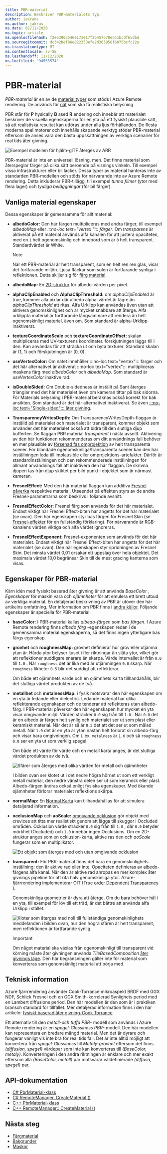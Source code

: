 ```yaml
---
title: PBR-material
description: Beskriver PBR-materialets typ.
author: jakrams
ms.author: jakras
ms.date: 02/11/2020
ms.topic: article
ms.openlocfilehash: f2e63903546e173e17f2b457b78eb41bcdf65dbd
ms.sourcegitcommit: dc342bef86e822358efe2d363958f6075bcfc22a
ms.translationtype: MT
ms.contentlocale: sv-SE
ms.lasthandoff: 11/12/2020
ms.locfileid: "94555574"
---
```

# <a name="pbr-materials"></a>PBR-material

*PBR-material* är en av de [material typer](../../concepts/materials.md) som stöds i Azure Remote rendering. De används för [nät](../../concepts/meshes.md) som ska få realistiska belysning.

PBR står för **P** hysically **B** ased **R** endering och innebär att materialet beskriver de visuella egenskaperna för en yta på ett fysiskt plausible sätt, så att realistiska resultat kan utföras under alla ljus förhållanden. De flesta moderna spel motorer och innehålls skapande verktyg stöder PBR-material eftersom de anses vara den bästa uppskattningen av verkliga scenarier för real tids åter givning.

![Exempel modellen för hjälm-glTF återges av ARR](media/helmet.png)

PBR-material är inte en universell lösning, men. Det finns material som återspeglar färger på olika sätt beroende på visnings vinkeln. Till exempel vissa infrastrukturer eller bil lacker. Dessa typer av material hanteras inte av standarden PBR-modellen och stöds för närvarande inte av Azure Remote rendering. Detta inkluderar PBR-tillägg, till exempel *tunna filmer* (ytor med flera lager) och *tydliga beläggningar* (för bil färger).

## <a name="common-material-properties"></a>Vanliga material egenskaper

Dessa egenskaper är gemensamma för allt material:

* **albedoColor:** Den här färgen multipliceras med andra färger, till exempel *albedoMap* eller *:::no-loc text="vertex "::: färger*. Om *transparens* är aktiverat på ett material används alfa kanalen för att justera opaciteten, med en `1` helt ogenomskinlig och innebörd som är `0` helt transparent. Standardvärdet är White.

  > [!NOTE]
  > När ett PBR-material är helt transparent, som en helt ren ren glas, visar det fortfarande miljön. Ljusa fläckar som solen är fortfarande synliga i reflektionen. Detta skiljer sig för [färg material](color-materials.md).

* **albedoMap:** En [2D-struktur](../../concepts/textures.md) för albedo-värden per pixel.

* **alphaClipEnabled** och **AlphaClipThreshold:** om *alphaClipEnabled* är true, kommer alla pixlar där albedo alpha-värdet är lägre än *alphaClipThreshold* att ritas. Alfa Urklipp kan användas även utan att aktivera genomskinlighet och är mycket snabbare att återge. Alfa urklippta material är fortfarande långsammare att rendera än helt ogenomskinligt material, även om. Som standard är alpha-Urklipp inaktiverat.

* **textureCoordinateScale** och **textureCoordinateOffset:** skalan multipliceras med UV-texturens koordinater. förskjutningen läggs till i den. Kan användas för att sträcka ut och byta texturer. Standard skalan är (1, 1) och förskjutningen är (0, 0).

* **useVertexColor:** Om nätet innehåller :::no-loc text="vertex"::: färger och det här alternativet är aktiverat :::no-loc text="vertex"::: multipliceras maskens färg med *albedoColor* och *albedoMap*. Som standard är *useVertexColor* inaktive rad.

* **isDoubleSided:** Om Double-sidedness är inställt på Sant återges trianglar med det här materialet även om kameran tittar på bak sidorna. För Materials belysning i PBR-material beräknas också korrekt för bak ansikten. Som standard är det här alternativet inaktiverat. Se även [ :::no-loc text="Single-sided"::: åter givning](single-sided-rendering.md).

* **TransparencyWritesDepth:** Om TransparencyWritesDepth-flaggan är inställd på materialet och materialet är transparent, kommer objekt som använder det här materialet också att bidra till den slutliga djup bufferten. Se flaggan PBR material *transparent* i nästa avsnitt. Aktivering av den här funktionen rekommenderas om ditt användnings fall behöver en mer plausible av [försenad fas omprojektion](late-stage-reprojection.md) av helt transparenta scener. För blandade ogenomskinliga/transparenta scener kan den här inställningen leda till implausible eller omprojektions-artefakter. Därför är standardinställningen och den rekommenderade inställningen för allmänt användnings fall att inaktivera den här flaggan. De skrivna djupen tas från djup skiktet per bild punkt i objektet som är närmast kameran.

* **FresnelEffect:** Med den här material flaggan kan additiva [Fresnel påverka](../../overview/features/fresnel-effect.md) respektive material. Utseendet på effekten styrs av de andra Fresnel-parametrarna som beskrivs i följande avsnitt. 

* **FresnelEffectColor:** Fresnel färg som används för det här materialet. Endast viktigt när Fresnel Effect-biten har angetts för det här materialet (se ovan). Den här egenskapen styr bas färgen för Fresnel Skin (se [Fresnel-effekter](../../overview/features/fresnel-effect.md) för en fullständig förklaring). För närvarande är RGB-kanalens värden viktiga och alfa värdet ignoreras.

* **FresnelEffectExponent:** Fresnel-exponenten som används för det här materialet. Endast viktigt när Fresnel Effect-biten har angetts för det här materialet (se ovan). Den här egenskapen styr spridningen av Fresnel Skin. Det minsta värdet 0,01 orsakar ett uppslag över hela objektet. Det maximala värdet 10,0 begränsar Skin till de mest gracing kanterna som visas.

## <a name="pbr-material-properties"></a>Egenskaper för PBR-material

Kärn idén med fysiskt baserad åter givning är att använda *BaseColor* , *Egenskaper* för maskin vara och *ojämnheter* för att emulera ett brett utbud av verkliga material. En detaljerad beskrivning av PBR är utöver den här artikelns omfattning. Mer information om PBR finns i [andra källor](http://www.pbr-book.org). Följande egenskaper är speciella för PBR-material:

* **baseColor:** I PBR-material kallas *albedo-färgen* som *bas färgen*. I Azure Remote rendering finns *albedo färg* -egenskapen redan i de gemensamma material egenskaperna, så det finns ingen ytterligare bas färgs egenskap.

* **grovhet** och **roughnessMap:** grovhet definierar hur grov eller utjämna ytan är. Hårda ytor belyser ljuset i fler riktningar än släta ytor, vilket gör att reflektioner suddigare snarare än skarpa. Värde intervallet är från `0.0` till `1.0` . När `roughness` det är lika med är utjämningen `0.0` skarp. När `roughness` likheter `0.5` blir det suddigt att reflekterar.

  Om både ett ojämnhets värde och en ojämnhets karta tillhandahålls, blir det slutliga värdet produkten av de två.

* **metallhet** och **metalnessMap:** i fysik motsvarar den här egenskapen om en yta är ledande eller dielectric. Ledande material har olika reflekterande egenskaper och de tenderar att reflekteras utan albedo-färg. I PBR-material påverkar den här egenskapen hur mycket en yta visar omgivande miljö. Värden sträcker `0.0` sig från till `1.0` . När `0.0` det är en albedo är färgen helt synlig och materialet ser ut som plast eller keramiskt material. När det är så är `0.5` det att det ser ut som målad metall. När `1.0` det är en yta är ytan nästan helt förlorat sin albedo-färg och visar bara omgivningen. Om t. ex. `metalness` är `1.0` och så `roughness` `0.0` ser en yta ut som verklig spegel.

  Om både ett värde för värde och en metall karta anges, är det slutliga värdet produkten av de två.

  ![Sfärer som återges med olika värden för metall och ojämnheter](./media/metalness-roughness.png)

  I bilden ovan ser klotet ut i det nedre högra hörnet ut som ett verkligt metall material, den nedre vänstra delen ser ut som keramisk eller plast. Albedo-färgen ändras också enligt fysiska egenskaper. Med ökande ojämnheter förlorar materialet reflektions skärpa.

* **normalMap:** En [Normal Karta](https://en.wikipedia.org/wiki/Normal_mapping) kan tillhandahållas för att simulera detaljerad information.

* **occlusionMap** och **aoScale:** [omgivande ocklusion](https://en.wikipedia.org/wiki/Ambient_occlusion) gör objekt med crevices att titta mer realistiskt genom att lägga till skuggor i Occluded områden. Ocklusion värde sträcker `0.0` sig från till `1.0` , där `0.0` betyder mörkhet (Occluded) och `1.0` innebär ingen Occlusions. Om en 2D-struktur anges som en ocklusion-karta, aktive ras den och *aoScale* fungerar som en multiplikator.

  ![Ett objekt som återges med och utan omgivande ocklusion](./media/boom-box-ao2.gif)

* **transparent:** För PBR-material finns det bara en genomskinlighets inställning: den är aktive rad eller inte. Opaciteten definieras av albedo-färgens alfa kanal. När den är aktive rad anropas en mer komplex åter givnings pipeline för att rita halv genomskinliga ytor. Azure-fjärrrendering implementerar OIT (True [order Dependent Transparency](https://en.wikipedia.org/wiki/Order-independent_transparency) ).

  Genomskinliga geometrier är dyra att återge. Om du bara behöver hål i en yta, till exempel för löv till ett träd, är det bättre att använda alfa Urklipp i stället.

  ![Kloter som återges med noll till fullständiga genomskinlighets ](./media/transparency.png) meddelanden i bilden ovan, hur den högra sfären är helt transparent, men reflektionen är fortfarande synlig.

  > [!IMPORTANT]
  > Om något material ska växlas från ogenomskinligt till transparent vid körning måste åter givningen använda *TileBasedComposition* [åter givnings läge](../../concepts/rendering-modes.md). Den här begränsningen gäller inte för material som konverteras som genomskinligt material att börja med.

## <a name="technical-details"></a>Teknisk information

Azure fjärrrendering använder Cook-Torrance mikroaspekt BRDF med GGX NDF, Schlick Fresnel och en GGX Smith-korrelerad Synlighets period med en Lambert diffusions period. Den här modellen är den som är i praktiken bransch standard för tillfället. Mer detaljerad information finns i den här artikeln: [fysiskt baserad åter givning-Cook Torrance](http://www.codinglabs.net/article_physically_based_rendering_cook_torrance.aspx)

 Ett alternativ till den *metall-och tuffa PBR-* modell som används i Azure Remote rendering är en *spegel-Glossiness PBR-* modell. Den här modellen kan representera en bredare mängd material. Men det är dyrare och fungerar vanligt vis inte bra för real tids fall.
Det är inte alltid möjligt att konvertera från *spegel-Glossiness* till *Metaly-grovhet* eftersom det finns *(diffusion, spegel)* värdepar som inte kan konverteras till *(BaseColor, metaly)*. Konverteringen i den andra riktningen är enklare och mer exakt eftersom alla *(BaseColor, metall)* par motsvarar väldefinierade *(diffusa, spegel)* par.

## <a name="api-documentation"></a>API-dokumentation

* [C# PbrMaterial-klass](/dotnet/api/microsoft.azure.remoterendering.pbrmaterial)
* [C# RemoteManager. CreateMaterial ()](/dotnet/api/microsoft.azure.remoterendering.remotemanager.creatematerial)
* [C++ PbrMaterial-klass](/cpp/api/remote-rendering/pbrmaterial)
* [C++ RemoteManager:: CreateMaterial ()](/cpp/api/remote-rendering/remotemanager#creatematerial)

## <a name="next-steps"></a>Nästa steg

* [Färgmaterial](color-materials.md)
* [Bakgrunder](../../concepts/textures.md)
* [Maskor](../../concepts/meshes.md)